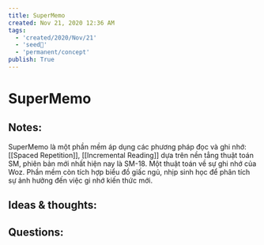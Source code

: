 ```yaml
---
title: SuperMemo
created: Nov 21, 2020 12:36 AM
tags:
  - 'created/2020/Nov/21'
  - 'seed🥜'
  - 'permanent/concept'
publish: True
---
```

# SuperMemo

## Notes:
SuperMemo là một phần mềm áp dụng các phương pháp đọc và ghi nhớ: [[Spaced Repetition]], [[Incremental Reading]] dựa trên nền tẳng thuật toán SM, phiên bản mới nhất hiện nay là SM-18. Một thuật toán về sự ghi nhớ của Woz. Phần mềm còn tích hợp biểu đồ giấc ngủ, nhịp sinh học để phân tích sự ảnh hưởng đến việc gi nhớ kiến thức mới.

## Ideas & thoughts:

## Questions:

